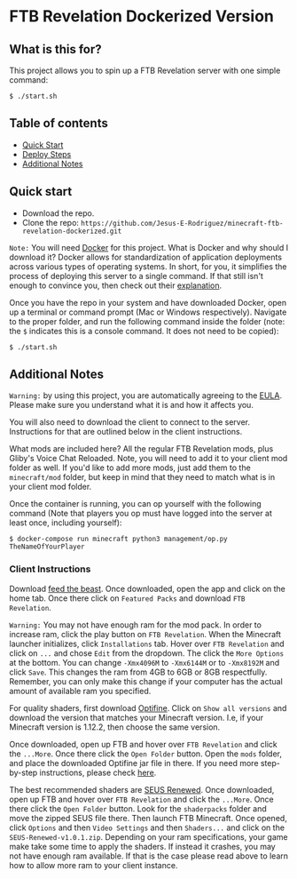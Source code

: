 # FTB Revelation Dockerized Version


## What is this for?
This project allows you to spin up a FTB Revelation server with one simple command:

    $ ./start.sh
    
## Table of contents

- [Quick Start](#quick-start)
- [Deploy Steps](#local-deploy-steps)
- [Additional Notes](#additional-notes)

## Quick start

- Download the repo.
- Clone the repo: `https://github.com/Jesus-E-Rodriguez/minecraft-ftb-revelation-dockerized.git`

`Note:` You will need [Docker](https://www.docker.com/products/docker-desktop) for this project. What is Docker and why should I download it?
Docker allows for standardization of application deployments across various types of operating systems. In short, for you, it simplifies the 
process of deploying this server to a single command. If that still isn't enough to convince you, then check out their [explanation](https://www.docker.com/resources/what-container).

Once you have the repo in your system and have downloaded Docker, open up a terminal or command prompt (Mac or Windows respectively). Navigate to the proper folder, and
run the following command inside the folder (note: the `$` indicates this is a console command. It does not need to be copied):

    $ ./start.sh

## Additional Notes

`Warning:` by using this project, you are automatically agreeing to the [EULA](https://account.mojang.com/documents/minecraft_eula). Please make sure you 
understand what it is and how it affects you.

You will also need to download the client to connect to the server. Instructions for that are outlined below in the client instructions.

What mods are included here? All the regular FTB Revelation mods, plus Gliby's Voice Chat Reloaded. Note, you will need to add it to your client mod folder as well. If you'd like to add more mods, 
just add them to the `minecraft/mod` folder, but keep in mind that they need to match what is in your client mod folder.

Once the container is running, you can op yourself with the following command (Note that players you op must have logged into
the server at least once, including yourself):

    $ docker-compose run minecraft python3 management/op.py TheNameOfYourPlayer

### Client Instructions

Download [feed the beast](https://www.feed-the-beast.com/). Once downloaded, open the app
and click on the home tab. Once there click on `Featured Packs` and download `FTB Revelation`.

`Warning:` You may not have enough ram for the mod pack. In order to increase ram,
click the play button on `FTB Revelation`. When the Minecraft launcher initializes, click `Installations` tab.
Hover over `FTB Revelation` and click on `...` and chose `Edit` from the dropdown. The click the `More Options`
at the bottom. You can change `-Xmx4096M` to `-Xmx6144M` or to `-Xmx8192M` and click `Save`. This changes the ram
from 4GB to 6GB or 8GB respectfully. Remember, you can only make this change
if your computer has the actual amount of available ram you specified.

For quality shaders, first download [Optifine](https://optifine.net/downloads).
Click on `Show all versions` and download the version that matches your Minecraft version.
I.e, if your Minecraft version is 1.12.2, then choose the same version.

Once downloaded, open up FTB and hover over `FTB Revelation` and click the `...More`. Once there click the
`Open Folder` button. Open the `mods` folder, and place the downloaded Optifine jar file in there. If you need more
step-by-step instructions, please check [here](https://ftb.gamepedia.com/Shaders_(programs)).

The best recommended shaders are [SEUS Renewed](https://www.sonicether.com/seus/).
Once downloaded, open up FTB and hover over `FTB Revelation` and click the `...More`. Once there click the 
`Open Folder` button. Look for the `shaderpacks` folder and move the zipped SEUS file there. Then launch FTB Minecraft. Once opened,
click `Options` and then `Video Settings` and then `Shaders...` and click on the `SEUS-Renewed-v1.0.1.zip`. Depending on your ram specifications, your game
make take some time to apply the shaders. If instead it crashes, you may not have enough ram available. If that is the case
please read above to learn how to allow more ram to your client instance.